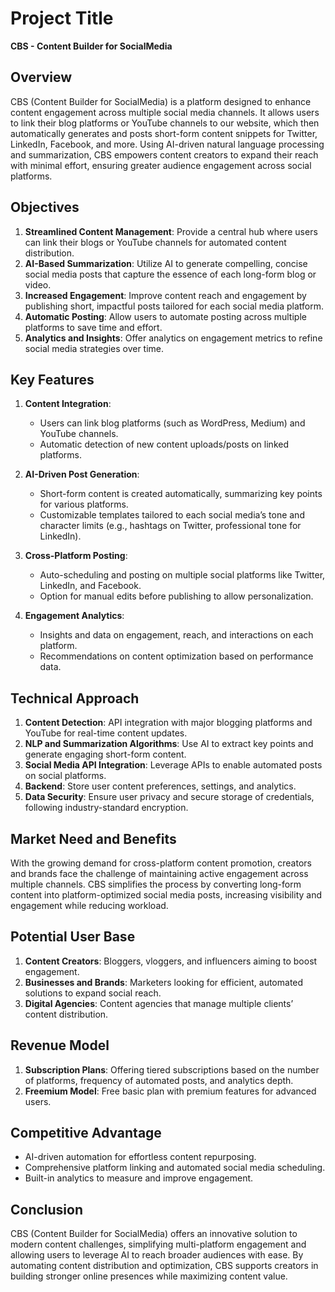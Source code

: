# Project Title  
**CBS - Content Builder for SocialMedia**

## Overview  
CBS (Content Builder for SocialMedia) is a platform designed to enhance content engagement across multiple social media channels. It allows users to link their blog platforms or YouTube channels to our website, which then automatically generates and posts short-form content snippets for Twitter, LinkedIn, Facebook, and more. Using AI-driven natural language processing and summarization, CBS empowers content creators to expand their reach with minimal effort, ensuring greater audience engagement across social platforms.

## Objectives  
1. **Streamlined Content Management**: Provide a central hub where users can link their blogs or YouTube channels for automated content distribution.
2. **AI-Based Summarization**: Utilize AI to generate compelling, concise social media posts that capture the essence of each long-form blog or video.
3. **Increased Engagement**: Improve content reach and engagement by publishing short, impactful posts tailored for each social media platform.
4. **Automatic Posting**: Allow users to automate posting across multiple platforms to save time and effort.
5. **Analytics and Insights**: Offer analytics on engagement metrics to refine social media strategies over time.

## Key Features  
1. **Content Integration**:
   - Users can link blog platforms (such as WordPress, Medium) and YouTube channels.
   - Automatic detection of new content uploads/posts on linked platforms.

2. **AI-Driven Post Generation**:
   - Short-form content is created automatically, summarizing key points for various platforms.
   - Customizable templates tailored to each social media’s tone and character limits (e.g., hashtags on Twitter, professional tone for LinkedIn).

3. **Cross-Platform Posting**:
   - Auto-scheduling and posting on multiple social platforms like Twitter, LinkedIn, and Facebook.
   - Option for manual edits before publishing to allow personalization.

4. **Engagement Analytics**:
   - Insights and data on engagement, reach, and interactions on each platform.
   - Recommendations on content optimization based on performance data.

## Technical Approach  
1. **Content Detection**: API integration with major blogging platforms and YouTube for real-time content updates.
2. **NLP and Summarization Algorithms**: Use AI to extract key points and generate engaging short-form content.
3. **Social Media API Integration**: Leverage APIs to enable automated posts on social platforms.
4. **Backend**: Store user content preferences, settings, and analytics.
5. **Data Security**: Ensure user privacy and secure storage of credentials, following industry-standard encryption.

## Market Need and Benefits  
With the growing demand for cross-platform content promotion, creators and brands face the challenge of maintaining active engagement across multiple channels. CBS simplifies the process by converting long-form content into platform-optimized social media posts, increasing visibility and engagement while reducing workload.

## Potential User Base  
1. **Content Creators**: Bloggers, vloggers, and influencers aiming to boost engagement.
2. **Businesses and Brands**: Marketers looking for efficient, automated solutions to expand social reach.
3. **Digital Agencies**: Content agencies that manage multiple clients’ content distribution.

## Revenue Model  
1. **Subscription Plans**: Offering tiered subscriptions based on the number of platforms, frequency of automated posts, and analytics depth.
2. **Freemium Model**: Free basic plan with premium features for advanced users.

## Competitive Advantage  
- AI-driven automation for effortless content repurposing.
- Comprehensive platform linking and automated social media scheduling.
- Built-in analytics to measure and improve engagement.

## Conclusion  
CBS (Content Builder for SocialMedia) offers an innovative solution to modern content challenges, simplifying multi-platform engagement and allowing users to leverage AI to reach broader audiences with ease. By automating content distribution and optimization, CBS supports creators in building stronger online presences while maximizing content value.
